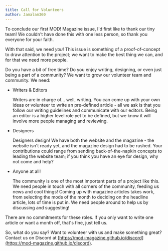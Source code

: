 ```yaml
---
title: Call for Volunteers
author: Jamalam360
---
```


To conclude our first MOD! Magazine issue, I'd first like to thank our tiny
team! We couldn't have done this with one less person, so thank you everyone for your
faith.

With that said, we need _you_! This issue is something of a proof-of-concept to
draw attention to the project; we want to make the best thing we can, and for
that we need more people.

Do you have a bit of free time? Do you enjoy writing, designing, or even just being a
part of a community? We want to grow our volunteer team and community. We need:

- Writers & Editors

  Writers are in charge of... well, writing. You can come up with your own ideas
  or volunteer to write an pre-defined article - all we ask is that you follow our
  writing guidelines and communicate with our editors. Being an editor is a
  higher level role yet to be defined, but we know it will involve more people
  managing and reviewing.

- Designers

  Designers design! We have both the website and the magazine - the website
  isn't ready yet, and the magazine design had to be rushed. Your contributions
  could range from sending back-of-the-napkin concepts to leading the website
  team; if you think you have an eye for design, why not come and help?

- Anyone at all!

  The community is one of the most important parts of a project like this.
  We need people in touch with all corners of the community, feeding us news and
  cool things! Coming up with magazine articles takes work, from selecting the
  mods of the month to deciding on the headline article, lots of time is put in.
  We need people around to help us by discussing and suggesting!

There are no commitments for these roles. If you only want to write one article
or want a month off, that's fine, just tell us.

So, what do you say? Want to volunteer with us and make something great? Contact
us on Discord at [https://mod-magazine.github.io/discord](https://mod-magazine.github.io/discord).
